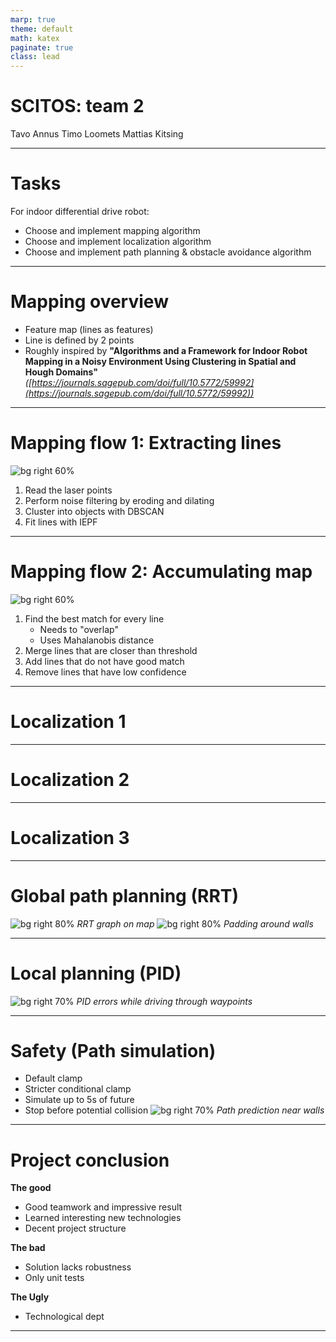 ```yaml
---
marp: true
theme: default
math: katex
paginate: true
class: lead
---
```


# SCITOS: team 2

Tavo Annus
Timo Loomets
Mattias Kitsing

---

# Tasks

For indoor differential drive robot:
- Choose and implement mapping algorithm
- Choose and implement localization algorithm
- Choose and implement path planning & obstacle avoidance algorithm

---

# Mapping overview

- Feature map (lines as features)
- Line is defined by 2 points
- Roughly inspired by **"Algorithms and a Framework for Indoor Robot Mapping in a Noisy Environment Using Clustering in Spatial and Hough Domains"** _([https://journals.sagepub.com/doi/full/10.5772/59992](https://journals.sagepub.com/doi/full/10.5772/59992))_

---

# Mapping flow 1: Extracting lines

![bg right 60%](./fig/iepf.png)
1. Read the laser points
2. Perform noise filtering by eroding and dilating
3. Cluster into objects with DBSCAN
4. Fit lines with IEPF

---

# Mapping flow 2: Accumulating map

![bg right 60%](./fig/mapv2.png)
1. Find the best match for every line
    - Needs to "overlap"
    - Uses Mahalanobis distance
2. Merge lines that are closer than threshold
3. Add lines that do not have good match
4. Remove lines that have low confidence

---

# Localization 1

---

# Localization 2

---

# Localization 3

---

# Global path planning (RRT)
![bg right 80%](./fig/final_rrt.png)
*RRT graph on map*
![bg right 80%](./fig/wall_padding.png)
*Padding around walls*

---

# Local planning (PID)
![bg right 70%](./fig/point_drive_PID.png)
*PID errors while driving through waypoints*

---

# Safety (Path simulation)

- Default clamp
- Stricter conditional clamp
- Simulate up to 5s of future
- Stop before potential collision
![bg right 70%](./fig/path_prediction_corridor.png)
*Path prediction near walls*


---

# Project conclusion
**The good**
- Good teamwork and impressive result
- Learned interesting new technologies
- Decent project structure

**The bad**
- Solution lacks robustness
- Only unit tests

**The Ugly**
- Technological dept

---
